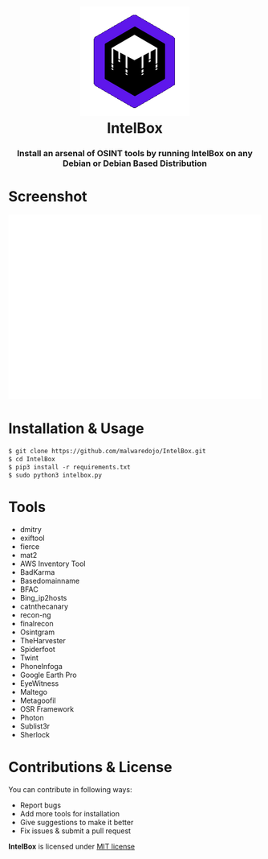 <h1 align="center">
  <br>
  <a href="https://github.com/malwaredojo/IntelBox"><img src="https://github.com/malwaredojo/IntelBox/blob/main/imgs/intelbox-logo.png" alt="IntelBox"></a>
  <br>
  IntelBox
  <br>
</h1>


<h3 align="center">
<b>Install an arsenal of OSINT tools by running IntelBox on any Debian or Debian Based Distribution</b>
</h3>



# Screenshot
![Image](https://github.com/malwaredojo/IntelBox/blob/main/imgs/intelbox.svg)


# Installation & Usage
```
$ git clone https://github.com/malwaredojo/IntelBox.git
$ cd IntelBox
$ pip3 install -r requirements.txt
$ sudo python3 intelbox.py
```

# Tools 

- dmitry
- exiftool
- fierce
- mat2
- AWS Inventory Tool
- BadKarma
- Basedomainname
- BFAC
- Bing_ip2hosts
- catnthecanary
- recon-ng
- finalrecon
- Osintgram
- TheHarvester
- Spiderfoot
- Twint
- PhoneInfoga
- Google Earth Pro
- EyeWitness
- Maltego
- Metagoofil
- OSR Framework
- Photon
- Sublist3r
- Sherlock

# Contributions & License

You can contribute in following ways:

- Report bugs
- Add more tools for installation
- Give suggestions to make it better
- Fix issues & submit a pull request


**IntelBox** is licensed under [MIT license](https://mit-license.org/)
